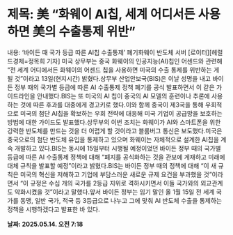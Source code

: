 # **제목: 美 “화웨이 AI칩, 세계 어디서든 사용하면 美의 수출통제 위반”**

  내용: ‘바이든 때 국가 등급 따른 AI칩 수출통제’ 폐기화웨이 반도체 서버 [로이터][헤럴드경제=정목희 기자] 미국 상무부는 중국 화웨이의 인공지능(AI)칩인 어센드와 관련해 “전 세계 어디에서든 화웨이의 어센드 칩을 사용하면 미국의 수출 통제를 위반하는 게 될 것”이라고 13일(현지시간) 밝혔다.상무부 산업안보국(BIS)은 이날 성명을 내고 바이든 정부 때의 국가별 등급에 따른 AI 수출통제 정책 폐기를 공식 발표하면서 이 같은 가이드라인을 안내했다.BIS는 또 미국의 AI 칩이 중국의 AI 모델의 훈련이나 추론에 사용하는 것에 따른 후과를 대중에게 경고키로 했다.이와 함께 중국이 제3국을 통해 우회적으로 미국의 첨단 AI칩을 확보하는 우회 전략에 대응해 미국 기업이 공급망을 보호하는 방법에 대한 가이드도 발표했다.상무부의 이번 조치는 화웨이가 AI와 스마트폰을 위한 강력한 반도체를 만드는 것을 더 어렵게 할 것이라고 블룸버그 통신은 보도했다.미국은 중국으로의 첨단 반도체 유입을 통제하고 있으며 화웨이는 자체적으로 설계한 AI칩을 계속 개발하고 있다.BIS는 동시에 15일부터 시행될 예정이었던 바이든 정부 때의 국가별 등급에 따른 AI 수출통제 정책에 대해 “폐지를 공식화하는 것을 관보에 게재하고 미래에 대체 규칙을 발표할 예정”이라고 밝혔다.BIS는 바이든 정부 때의 정책에 대해 “이 새 규칙은 미국의 혁신을 저해하고 기업에 부담스러운 새로운 규제 요건을 부과했을 것”이라면서 “이 규정은 수십 개의 국가를 2등급 지위로 격하시키면서 이들 국가와의 외교관계도 악화시켰을 것”이라고 말했다.앞서 바이든 정부는 임기 말인 올 1월 15일 전 세계 국가를 동맹, 일반 국가, 적국 등 3등급으로 나누고 그에 맞춰 AI 반도체 수출을 통제하는 정책을 시행하겠다고 발표한 바 있다.

  **날짜: 2025.05.14. 오전 7:18**